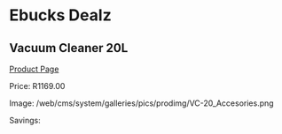
# Ebucks Dealz
## Vacuum Cleaner 20L
[Product Page](https://www.ebucks.com/web/shop/productSelected.do?prodId=1201219045&catId=363410833)

Price: R1169.00

Image: /web/cms/system/galleries/pics/prodimg/VC-20_Accesories.png

Savings: 


	
